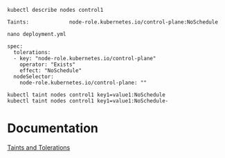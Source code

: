 ```
kubectl describe nodes control1

Taints:             node-role.kubernetes.io/control-plane:NoSchedule
```
```
nano deployment.yml

spec:
  tolerations:
  - key: "node-role.kubernetes.io/control-plane"
    operator: "Exists"
    effect: "NoSchedule"
  nodeSelector:
    node-role.kubernetes.io/control-plane: ""
```

```
kubectl taint nodes control1 key1=value1:NoSchedule
kubectl taint nodes control1 key1=value1:NoSchedule-
```


# Documentation
[Taints and Tolerations](https://kubernetes.io/docs/concepts/scheduling-eviction/taint-and-toleration/)
